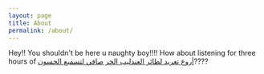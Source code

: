 ```yaml
---
layout: page
title: About
permalink: /about/
---
```


Hey!! You shouldn't be here u naughty boy!!!!
How about listening for three hours of [أروع تغريد لطائر العندليب الحر صافي لتسميع الحسون](https://www.youtube.com/watch?v=E_NRz4r__jQ)????

